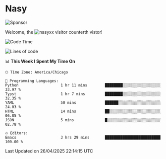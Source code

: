 # Nasy

<!--
<p align="center">
<img height="200" src="https://github-readme-stats.vercel.app/api?username=nasyxx&count_private=true&show_icons=true&theme=dracula&include_all_commits=true"/>
<img height="200" src="https://github-readme-stats.vercel.app/api/top-langs/?username=nasyxx&theme=dracula&hide=html,jupyter+notebook&count_private=true&show_icons=true"/>
</p>

  
----------------
-->

![Sponsor](https://img.shields.io/static/v1.svg?label=Sponsor&message=%E2%9D%A4&logo=GitHub&style=flat&color=pink)
 
Welcome, the ![nasyxx visitor counter](https://count.getloli.com/get/@nasyxx?theme=rule34)th vistor!
 
<!--START_SECTION:waka-->
![Code Time](http://img.shields.io/badge/Code%20Time-4%2C745%20hrs%2027%20mins-blue)

![Lines of code](https://img.shields.io/badge/From%20Hello%20World%20I%27ve%20Written-6.3%20million%20lines%20of%20code-blue)

📊 **This Week I Spent My Time On** 

```text
🕑︎ Time Zone: America/Chicago

💬 Programming Languages: 
Python                   1 hr 11 mins        ████████░░░░░░░░░░░░░░░░░   33.97 % 
Typst                    1 hr 7 mins         ████████░░░░░░░░░░░░░░░░░   32.35 % 
YAML                     50 mins             ██████░░░░░░░░░░░░░░░░░░░   24.03 % 
HTML                     14 mins             ██░░░░░░░░░░░░░░░░░░░░░░░   06.85 % 
JSON                     5 mins              █░░░░░░░░░░░░░░░░░░░░░░░░   02.78 % 

🔥 Editors: 
Emacs                    3 hrs 29 mins       █████████████████████████   100.00 % 
```


 Last Updated on 26/04/2025 22:14:15 UTC
<!--END_SECTION:waka-->

<!-- ![visitors](https://visitor-badge.laobi.icu/badge?page_id=nasyxx.nasyxx) -->
